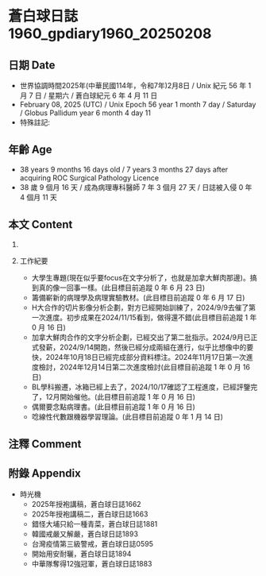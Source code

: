 [_metadata_:encoding]: - "utf-8"
[_metadata_:language]: - "zh-Hant-TW"
[_metadata_:fileformat]: - "markdown"
[_metadata_:MIME_type]: - "text/plain"
[_metadata_:markdown_version]: - "commonmark version 0.30"
[_metadata_:markdown_spec]: - "https://spec.commonmark.org/0.30/"

# 蒼白球日誌1960_gpdiary1960_20250208 #

## 日期 Date ##

* 世界協調時間2025年(中華民國114年，令和7年)2月8日 / Unix 紀元 56 年 1 月 7 日 / 星期六 / 蒼白球紀元 6 年 4 月 11 日
* February 08, 2025 (UTC) / Unix Epoch 56 year 1 month 7 day / Saturday / Globus Pallidum year 6 month 4 day 11
* 特殊註記:

## 年齡 Age ##

* 38 years 9 months 16 days old / 7 years 3 months 27 days after acquiring ROC Surgical Pathology Licence
* 38 歲 9 個月 16 天 / 成為病理專科醫師 7 年 3 個月 27 天 / 日誌被入侵 0 年 4 個月 11 天

## 本文 Content ##

1. 

2. 工作紀要

    - 大學生專題(現在似乎要focus在文字分析了，也就是加拿大鮮肉那邊)。搞到真的像一回事一樣。(此目標目前追蹤 0 年 6 月 23 日)
    - 籌備嶄新的病理學及病理實驗教材。(此目標目前追蹤 0 年 6 月 17 日)
    - H大合作的切片影像分析企劃，對方已經開始訓練了，2024/9/9去催了第一次進度。初步成果在2024/11/15看到，做得還不錯(此目標目前追蹤 1 年 0 月 16 日)
    - 加拿大鮮肉合作的文字分析企劃，已經交出了第二批指示。2024/9月已正式發薪，2024/9/14開跑，然後已經分成兩組在進行，似乎比想像中的要快，2024年10月18日已經完成部分資料標注。2024年11月17日第一次進度檢討，2024年12月14日第二次進度檢討(此目標目前追蹤 1 年 0 月 16 日)
    - BL學科搬遷，冰箱已經上去了，2024/10/17確認了工程進度，已經評鑒完了，12月開始催他。(此目標目前追蹤 1 年 0 月 16 日)
    - 偶爾要念點病理書。(此目標目前追蹤 1 年 0 月 16 日)
    - 唸線性代數跟機器學習理論。(此目標目前追蹤 0 年 1 月 14 日)

## 注釋 Comment ##


## 附錄 Appendix ##

* 時光機
    - 2025年授袍講稿，蒼白球日誌1662
    - 2025年授袍講稿二，蒼白球日誌1663
    - 錯怪大埔只給一種青菜，蒼白球日誌1881
    - 韓國戒嚴又解嚴，蒼白球日誌1893
    - 台灣疫情第三級警戒，蒼白球日誌0595
    - 開始用安耐曬，蒼白球日誌1894
    - 中華隊奪得12強冠軍，蒼白球日誌1883
